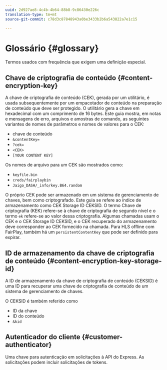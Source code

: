 ```yaml
---
uuid: 2d927ae8-4c4b-4b64-88b8-9c86430e226c
translation-type: tm+mt
source-git-commit: c78d3c87848943a0be3433b2b6a543822a7e1c15

---
```



# Glossário {#glossary}

Termos usados com frequência que exigem uma definição especial.

## Chave de criptografia de conteúdo {#content-encryption-key}

A chave de criptografia de conteúdo (CEK), gerada por um utilitário, é usada subsequentemente por um empacotador de conteúdo na preparação de conteúdo que deve ser protegido.
O utilitário gera a chave em hexadecimal com um comprimento de 16 bytes.
Este guia mostra, em notas e mensagens de erro, arquivos e amostras de comando, as seguintes variantes de nomes de parâmetros e nomes de valores para o CEK:

* chave de conteúdo
* `&contentKey=`
* `?cek=`
* `<CEK>`
* `[YOUR CONTENT KEY]`

Os nomes de arquivo para um CEK são mostrados como:

* `keyfile.bin`
* `creds/fairplaybin`
* `Jaigo_DASH/_info/key.B64.random`

O próprio CEK pode ser armazenado em um sistema de gerenciamento de chaves, bem como criptografado. Este guia se refere ao índice de armazenamento como CEK Storage ID CEKSID. O termo Chave de criptografia (KEK) refere-se à chave de criptografia de segundo nível e o termo `ek` refere-se ao valor dessa criptografia.
Algumas chamadas usam o CEK e o CEK Storage ID CEKSID, e o CEK recuperado do armazenamento deve corresponder ao CEK fornecido na chamada.
Para HLS offline com FairPlay, também há um `persistentContentKey` que pode ser definido para expirar.

## ID de armazenamento da chave de criptografia de conteúdo {#content-encryption-key-storage-id}

A ID de armazenamento da chave de criptografia de conteúdo (CEKSID) é uma ID para recuperar uma chave de criptografia de conteúdo de um sistema de gerenciamento de chaves.

O CEKSID é também referido como
* ID da chave
* ID do conteúdo
* `&kid`

## Autenticador do cliente {#customer-authenticator}

Uma chave para autenticação em solicitações à API do Express. As solicitações podem incluir solicitações de tokens.